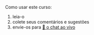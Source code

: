 <div class="lojbo simple_blockquotes"></div>

<div class="print:hidden">

Como usar este curso:

1. leia-o
2. colete seus comentários e sugestões
3. envie-os para [💬 o chat ao vivo](https://lojban.pw/en/articles/live_chat/)
</div>
